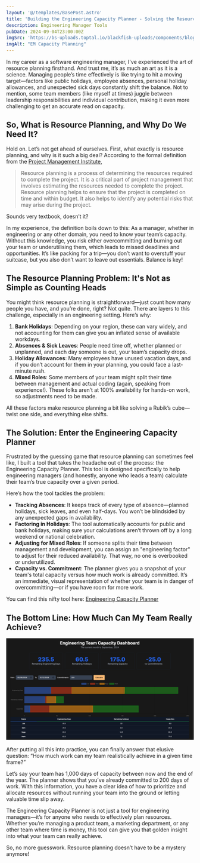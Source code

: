 ```yaml
---
layout: '@/templates/BasePost.astro'
title: 'Building the Engineering Capacity Planner - Solving the Resource Planning Puzzle'
description: Engineering Manager Tools
pubDate: 2024-09-04T23:00:00Z
imgSrc: 'https://bs-uploads.toptal.io/blackfish-uploads/components/blog_post_page/4093803/cover_image/regular_1708x683/0309_Your_role_in_delivering_great_products_as_an_Engineering_Manager_Zara_Newsletter___blog-67996821bb55e5b0e2a07a80a6392013.png'
imgAlt: "EM Capacity Planning"
---
```


In my career as a software engineering manager, I've experienced the art of resource planning firsthand. And trust me, it’s as much an art as it is a science. Managing people’s time effectively is like trying to hit a moving target—factors like public holidays, employee absences, personal holiday allowances, and unexpected sick days constantly shift the balance. Not to mention, some team members (like myself at times) juggle between leadership responsibilities and individual contribution, making it even more challenging to get an accurate read on capacity.

## So, What is Resource Planning, and Why Do We Need It?
Hold on. Let’s not get ahead of ourselves. First, what exactly is resource planning, and why is it such a big deal? According to the formal definition from the [Project Management Institute](https://www.pmi.org/learning/library/resource-planning-project-management-10567),

> Resource planning is a process of determining the resources required to complete the project. It is a critical part of project management that involves estimating the resources needed to complete the project. Resource planning helps to ensure that the project is completed on time and within budget. It also helps to identify any potential risks that may arise during the project.

Sounds very textbook, doesn’t it?

In my experience, the definition boils down to this: As a manager, whether in engineering or any other domain, you need to know your team’s capacity. Without this knowledge, you risk either overcommitting and burning out your team or underutilising them, which leads to missed deadlines and opportunities. It’s like packing for a trip—you don’t want to overstuff your suitcase, but you also don’t want to leave out essentials. Balance is key!


## The Resource Planning Problem: It's Not as Simple as Counting Heads
You might think resource planning is straightforward—just count how many people you have, and you’re done, right? Not quite. There are layers to this challenge, especially in an engineering setting. Here’s why:

1. **Bank Holidays**: Depending on your region, these can vary widely, and not accounting for them can give you an inflated sense of available workdays.
2. **Absences & Sick Leaves**: People need time off, whether planned or unplanned, and each day someone is out, your team’s capacity drops.
3. **Holiday Allowances**: Many employees have unused vacation days, and if you don’t account for them in your planning, you could face a last-minute rush.
4. **Mixed Roles**: Some members of your team might split their time between management and actual coding (again, speaking from experience!). These folks aren’t at 100% availability for hands-on work, so adjustments need to be made.

All these factors make resource planning a bit like solving a Rubik’s cube—twist one side, and everything else shifts.

## The Solution: Enter the Engineering Capacity Planner
Frustrated by the guessing game that resource planning can sometimes feel like, I built a tool that takes the headache out of the process: the Engineering Capacity Planner. This tool is designed specifically to help engineering managers (and honestly, anyone who leads a team) calculate their team’s true capacity over a given period.

Here’s how the tool tackles the problem:

- **Tracking Absences**: It keeps track of every type of absence—planned holidays, sick leaves, and even half-days. You won’t be blindsided by any unexpected gaps in availability.
- **Factoring in Holidays**: The tool automatically accounts for public and bank holidays, making sure your calculations aren’t thrown off by a long weekend or national celebration.
- **Adjusting for Mixed Roles**: If someone splits their time between management and development, you can assign an "engineering factor" to adjust for their reduced availability. That way, no one is overbooked or underutilized.
- **Capacity vs. Commitment**: The planner gives you a snapshot of your team's total capacity versus how much work is already committed. It’s an immediate, visual representation of whether your team is in danger of overcommitting—or if you have room for more work.

You can find this nifty tool here: [Engineering Capacity Planner](https://github.com/JIAZHEN/em-capacity-app)

## The Bottom Line: How Much Can My Team Really Achieve?
![image info](./../../images/em-capacity-planning_img1.png)

After putting all this into practice, you can finally answer that elusive question: “How much work can my team realistically achieve in a given time frame?”

Let’s say your team has 1,000 days of capacity between now and the end of the year. The planner shows that you’ve already committed to 200 days of work. With this information, you have a clear idea of how to prioritize and allocate resources without running your team into the ground or letting valuable time slip away.

The Engineering Capacity Planner is not just a tool for engineering managers—it’s for anyone who needs to effectively plan resources. Whether you’re managing a product team, a marketing department, or any other team where time is money, this tool can give you that golden insight into what your team can really achieve.

So, no more guesswork. Resource planning doesn’t have to be a mystery anymore!
